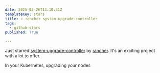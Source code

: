 ```yaml
---
date: 2025-02-26T13:10:31Z
templateKey: stars
title: ⭐ rancher system-upgrade-controller
tags:
  - github-stars
published: True

---
```


Just starred [system-upgrade-controller](https://github.com/rancher/system-upgrade-controller) by [rancher](https://github.com/rancher). It's an exciting project with a lot to offer.

In your Kubernetes, upgrading your nodes
